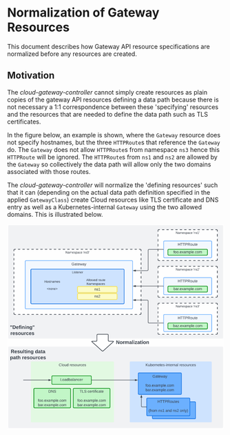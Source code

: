 # Normalization of Gateway Resources

This document describes how Gateway API resource specifications are
normalized before any resources are created.

## Motivation

The *cloud-gateway-controller* cannot simply create resources as plain
copies of the gateway API resources defining a data path because there
is not necessary a 1:1 correspondence between these 'specifying'
resources and the resources that are needed to define the data path
such as TLS certificates.

In the figure below, an example is shown, where the `Gateway` resource
does not specify hostnames, but the three `HTTPRoute`s that reference
the `Gateway` do. The `Gateway` does not allow `HTTPRoute`s from
namespace `ns3` hence this `HTTPRoute` will be ignored. The
`HTTPRoute`s from `ns1` and `ns2` are allowed by the `Gateway` so
collectively the data path will allow only the two domains associated
with those routes.

The *cloud-gateway-controller* will normalize the 'defining resources'
such that it can (depending on the actual data path definition
specified in the applied `GatewayClass`) create Cloud resources like
TLS certificate and DNS entry as well as a Kubernetes-internal
`Gateway` using the two allowed domains. This is illustrated below.

![Normalization of TLDs](images/normalization-tld.png)
